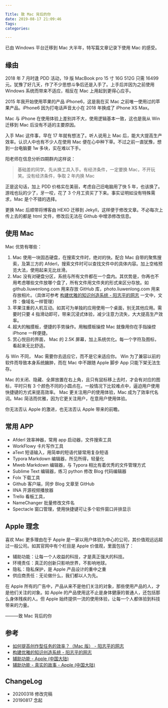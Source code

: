 ```yaml
---

Title: 致 Mac 背后的你
date: 2019-08-17 21:09:46
Tags: 
categories:

---
```


已由 Windows 平台迁移到 Mac 大半年，特写篇文章记录下使用 Mac 的感受。

<!--more-->

## 缘由

2018 年 7 月时逢 PDD 活动，19 版  MacBook pro 15 寸 16G 512G 只需 16499 元。犹豫了好几天，作了不少思想斗争后还是入手了。上手后并因为之前使用 Windows 系统而带来不适应，相反在 Mac 上用起到更得心应手。

2015 年我开始使用苹果的产品 iPhone6，这是我在买 Mac 之前唯一使用过的苹果产品。iPhone6 因为打电话声音太小在 2018 年换成了 iPhone XS Max。

Mac 与 iPhone 在使用体验上差别并不大，使用逻辑基本一致，这也是我从 Win 迁移到 Mac 后没有不适的主要原因。

入手  Mac 这件事，早在 17 年就有想法了。听人说用上 Mac 后，能大大提高生产效率。认识人中也有不少人在使用 Mac 便在心中种下草。不过之前一直犹豫，想到一台电脑要 1w 多块，实在难以下手。

阳老师在信息分析四期群内这样说：
> 基础差的同学。先从换工具入手。有经济条件，一定要换  Mac，不开玩笑。没有经济条件，争取 2 年内换  Mac

正是这句话，加上 PDD 价格实在美丽，考虑自己旧电脑用了快 5 年，也该换了。游戏也玩的少了，牙一咬，花了 3 个月工资买了下来。事实证明如没有特殊需求，Mac 是个不错的选择。

更换 Mac 后顺带将博客由 HEXO 迁移到 Jekyll，这样便于修改文章。不必每次上传上去的都是 html 文件，修改后无法在 Github 中增添修改信息。

## 使用 Mac

 Mac 优势有哪些：
 
1. Mac 使用一块固态硬盘，在搜索文件时，绝对的快。配合 Mac 自带的聚焦搜索，及第三方的 Afderl，搜索文件时可以查找文件中的具体内容。加上空格预览大法，使用起来无比丝滑。
2. Mac 没有对硬盘分区，系统与所有文件都在一个盘内。其优势是，你再也不用考虑哪些文件放哪个盘了，所有文件用文件夹的形式来区分存放。如 github.liuwenlong.com 用来存放 GitHub 库，photo.liuwenlong.com 用来存放相片。（具体可参考 [构建优雅的知识创造系统 - 阳志平的网志](https://www.yangzhiping.com/psy/yang-KnowledgeSystem.html) 一文中，文件：像域名一样管理）
3. 苹果注重的人机互动。如其可为单独的应用使用一个桌面，别无其他应用。需要时只要 4 指滑动即可，带来沉浸式体验，减少注意力流失，大大提高生产效率。
4. 超大的触摸板，便捷的手势操作。用触摸板操控 Mac 就像用你在手指操控 iPhone 一样便捷。
5. 赏心悦目的界面， Mac 的 2.5K 屏幕，加上系统优化。每一个字符及图标，看起来无比舒适。

与 Win 不同， Mac 需要你去适应它，而不是它来适应你。 Win 为了兼容以前的软件而导致本身系统臃肿，而在 Mac 中不跟随 Apple 脚步 App 只能下架无法生存。 

Mac 的关闭、隐藏、全屏放置在右上角，且只有鼠标移上去时，才会有对应的图标，平时只有 3 个颜色不同的小圆点在。一般情况下比较难点中，逼迫用户使用快捷键的方式来提高效率。 Mac 更关注用户的使用体验，Mac 成为了效率代名词。Mac 简洁而优雅，因为它更关注用户，在意用户使用体验。

你无法否认 Apple 的激进，也无法否认 Apple 带来的前瞻。

## 常用 APP

- Afderl 效率神器，常用 app 启动器，文件搜索工具
- WorkFlowy 卡片写作工具
- aText 短语输入，用简单的短语代替常用复杂短语
- Typora Markdown 编辑器，所见所得，轻量化
- Mweb Markdown	编辑器，与 Typora 相比有着优秀的文件管理方式
- Sublime Text 编辑器，练习 python 修改 Blog 代码编辑器
- Folx 下载工具
- Github 客户端，同步 Blog 文章至 GitHub
- IINA 开源视频播放器
- Trello 看板工具，
- NameChanger 批量修改文件名
- Spectacle 窗口管理，使用快捷键可让多个软件窗口并排显示

## Apple 理念

喜欢 Mac 更多理由在于 Apple 是一家以用户体验为中心的公司，其价值观远远超过一般公司。如其官网中有个栏目是 Apple 价值观，里面包括了：

- 辅助功能：让每一个人收益的科技，才是真正强大的科技。
- 环境责任：真正的创新只影响世界，不影响地球。
- 隐私：隐私保护，是 Apple 产品设计的重中之重
- 供应商责任：无论做什么，我们都以人为先。

在 Apple 所有的广告中，产品从来不是他们关注的对象，那些使用产品的人，才是他们关注的对象。如 Apple 的产品使用这不止是身体健康的普通人，还包括那么身体残疾的人。但 Apple 始终提供一流的使用体验，让每一个人都体验到科技带来的力量。

———致 Mac 背后的你

## 参考

- [如何提高创作型任务的效率？（Mac 版） - 阳志平的网志](https://www.yangzhiping.com/psy/mac.html)
- [构建优雅的知识创造系统 - 阳志平的网志](https://www.yangzhiping.com/psy/yang-KnowledgeSystem.html)
- [辅助功能 - Apple (中国大陆)](https://www.apple.com.cn/accessibility/)
- [辅助功能 - 真实的故事 - Apple (中国大陆)](https://www.apple.com.cn/accessibility/stories/)

## ChangeLog

- 20200318 修改完稿
- 20190817 念起


